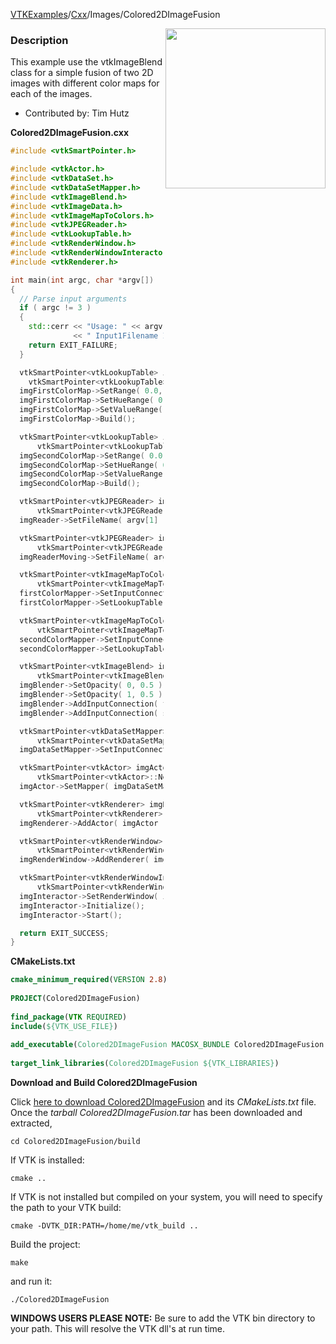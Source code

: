 [VTKExamples](/home/)/[Cxx](/Cxx)/Images/Colored2DImageFusion

<img align="right" src="https://github.com/lorensen/VTKExamples/blob/gh-pages/Testing/Baseline/Images/TestColored2DImageFusion.png?raw=true" width="256" />

### Description
This example use the vtkImageBlend class for a simple fusion of two 2D images with different color maps for each of the images.

* Contributed by: Tim Hutz

**Colored2DImageFusion.cxx**
```c++
#include <vtkSmartPointer.h>

#include <vtkActor.h>
#include <vtkDataSet.h>
#include <vtkDataSetMapper.h>
#include <vtkImageBlend.h>
#include <vtkImageData.h>
#include <vtkImageMapToColors.h>
#include <vtkJPEGReader.h>
#include <vtkLookupTable.h>
#include <vtkRenderWindow.h>
#include <vtkRenderWindowInteractor.h>
#include <vtkRenderer.h>

int main(int argc, char *argv[])
{
  // Parse input arguments
  if ( argc != 3 )
  {
    std::cerr << "Usage: " << argv[0]
              << " Input1Filename Input2Filename" << std::endl;
    return EXIT_FAILURE;
  }

  vtkSmartPointer<vtkLookupTable> imgFirstColorMap =
    vtkSmartPointer<vtkLookupTable>::New(); // hot color map
  imgFirstColorMap->SetRange( 0.0, 255.0 );
  imgFirstColorMap->SetHueRange( 0.0, 0.1 );
  imgFirstColorMap->SetValueRange( 0.4, 0.8 );
  imgFirstColorMap->Build();

  vtkSmartPointer<vtkLookupTable> imgSecondColorMap =
      vtkSmartPointer<vtkLookupTable>::New(); // cold color map
  imgSecondColorMap->SetRange( 0.0, 255.0 );
  imgSecondColorMap->SetHueRange( 0.67, 0.68 );
  imgSecondColorMap->SetValueRange( 0.4, 0.8 );
  imgSecondColorMap->Build();

  vtkSmartPointer<vtkJPEGReader> imgReader =
      vtkSmartPointer<vtkJPEGReader>::New();
  imgReader->SetFileName( argv[1] );

  vtkSmartPointer<vtkJPEGReader> imgReaderMoving =
      vtkSmartPointer<vtkJPEGReader>::New();
  imgReaderMoving->SetFileName( argv[2] );

  vtkSmartPointer<vtkImageMapToColors> firstColorMapper =
      vtkSmartPointer<vtkImageMapToColors>::New();
  firstColorMapper->SetInputConnection( imgReader->GetOutputPort() );
  firstColorMapper->SetLookupTable( imgFirstColorMap );

  vtkSmartPointer<vtkImageMapToColors> secondColorMapper =
      vtkSmartPointer<vtkImageMapToColors>::New();
  secondColorMapper->SetInputConnection( imgReaderMoving->GetOutputPort() );
  secondColorMapper->SetLookupTable( imgSecondColorMap );

  vtkSmartPointer<vtkImageBlend> imgBlender =
      vtkSmartPointer<vtkImageBlend>::New();
  imgBlender->SetOpacity( 0, 0.5 );
  imgBlender->SetOpacity( 1, 0.5 );
  imgBlender->AddInputConnection( firstColorMapper->GetOutputPort() );
  imgBlender->AddInputConnection( secondColorMapper->GetOutputPort() );

  vtkSmartPointer<vtkDataSetMapper> imgDataSetMapper =
      vtkSmartPointer<vtkDataSetMapper>::New();
  imgDataSetMapper->SetInputConnection(imgBlender->GetOutputPort());

  vtkSmartPointer<vtkActor> imgActor =
      vtkSmartPointer<vtkActor>::New();
  imgActor->SetMapper( imgDataSetMapper );

  vtkSmartPointer<vtkRenderer> imgRenderer =
      vtkSmartPointer<vtkRenderer>::New();
  imgRenderer->AddActor( imgActor );

  vtkSmartPointer<vtkRenderWindow> imgRenderWindow =
      vtkSmartPointer<vtkRenderWindow>::New();
  imgRenderWindow->AddRenderer( imgRenderer );

  vtkSmartPointer<vtkRenderWindowInteractor> imgInteractor =
      vtkSmartPointer<vtkRenderWindowInteractor>::New();
  imgInteractor->SetRenderWindow( imgRenderWindow );
  imgInteractor->Initialize();
  imgInteractor->Start();

  return EXIT_SUCCESS;
}
```
**CMakeLists.txt**
```cmake
cmake_minimum_required(VERSION 2.8)
 
PROJECT(Colored2DImageFusion)
 
find_package(VTK REQUIRED)
include(${VTK_USE_FILE})
 
add_executable(Colored2DImageFusion MACOSX_BUNDLE Colored2DImageFusion.cxx)
 
target_link_libraries(Colored2DImageFusion ${VTK_LIBRARIES})
```

**Download and Build Colored2DImageFusion**

Click [here to download Colored2DImageFusion](https://github.com/lorensen/VTKWikiExamplesTarballs/raw/master/Colored2DImageFusion.tar) and its *CMakeLists.txt* file.
Once the *tarball Colored2DImageFusion.tar* has been downloaded and extracted,
```
cd Colored2DImageFusion/build 
```
If VTK is installed:
```
cmake ..
```
If VTK is not installed but compiled on your system, you will need to specify the path to your VTK build:
```
cmake -DVTK_DIR:PATH=/home/me/vtk_build ..
```
Build the project:
```
make
```
and run it:
```
./Colored2DImageFusion
```
**WINDOWS USERS PLEASE NOTE:** Be sure to add the VTK bin directory to your path. This will resolve the VTK dll's at run time.

